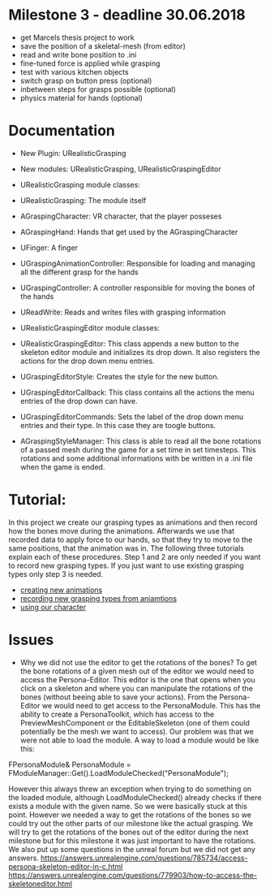 # Milestone 3 - deadline 30.06.2018

* get Marcels thesis project to work
* save the position of a skeletal-mesh (from editor)
* read and write bone position to .ini
* fine-tuned force is applied while grasping
* test with various kitchen objects 
* switch grasp on button press (optional)
* inbetween steps for grasps possible (optional)
* physics material for hands (optional)


# Documentation

* New Plugin: URealisticGrasping
* New modules: URealisticGrasping, URealisticGraspingEditor


* URealisticGrasping module classes:

* URealisticGrasping:
The module itself

* AGraspingCharacter:
VR character, that the player posseses

* AGraspingHand:
Hands that get used by the AGraspingCharacter

* UFinger:
A finger

* UGraspingAnimationController:
Responsible for loading and managing all the different grasp for the hands

* UGraspingController:
A controller responsible for moving the bones of the hands

* UReadWrite:
Reads and writes files with grasping information


* URealisticGraspingEditor module classes:

* URealisticGraspingEditor:
This class appends a new button to the skeleton editor module and initializes its drop down. It also registers the actions for the drop down menu entries.

* UGraspingEditorStyle:
Creates the style for the new button.

* UGraspingEditorCallback:
This class contains all the actions the menu entries of the drop down can have. 

* UGraspingEditorCommands:
Sets the label of the drop down menu entries and their type. In this case they are toogle buttons.

* AGraspingStyleManager:
This class is able to read all the bone rotations of a passed mesh during the game for a set time in set timesteps. This rotations and some additional informations with be written in a .ini file when the game is ended.


# Tutorial:

In this project we create our grasping types as animations and then record how the bones move during the animations.
Afterwards we use that recorded data to apply force to our hands, so that they try to move to the same positions, that the animation was in. 
The following three tutorials explain each of these procedures. Step 1 and 2 are only needed if you want to record new grasping types. 
If you just want to use existing grasping types only step 3 is needed.

* [creating new animations](./Documentation/CreateNewAnimations.md)
* [recording new grasping types from aniamtions](./Documentation/ReadingHandleTypes.md)
* [using our character](./Documentation/tutorialChar_Bind.md)


# Issues

* Why we did not use the editor to get the rotations of the bones?
To get the bone rotations of a given mesh out of the editor we would need to access the Persona-Editor. This editor is the one that opens when you click on a skeleton and where you can manipulate the rotations of the bones (without beeing able to save your 
actions). From the Persona-Editor we would need to get access to the PersonaModule. This has the ability to create a PersonaToolkit, which has access to the PreviewMeshComponent or the EditableSkeleton (one of them could potentially be the mesh we want
to access). Our problem was that we were not able to load the module. A way to load a module would be like this:

FPersonaModule& PersonaModule =
		FModuleManager::Get().LoadModuleChecked<FPersonaModule>("PersonaModule"); 
		
However this always threw an exception when trying to do something on the loaded module, although LoadModuleChecked() already checks if there exists a module with the given name. So we were basically stuck at this point.
However we needed a way to get the rotations of the bones so we could try out the other parts of our milestone like the actual grasping. 
We will try to get the rotations of the bones out of the editor during the next milestone but for this milestone it was just important to have the rotations.
We also put up some questions in the unreal forum but we did not get any answers.
https://answers.unrealengine.com/questions/785734/access-persona-skeleton-editor-in-c.html
https://answers.unrealengine.com/questions/779903/how-to-access-the-skeletoneditor.html